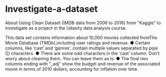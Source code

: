 # Investigate-a-dataset
About Using Clean Dataset (IMDB data from 2006 to 2016) from "Kaggle" to investigate as a project in the Udasity data analysis course.

This data set contains information about 10,000 movies collected fromThe Movie Database (TMDb),including user ratings and revenue.
● Certain columns, like ‘cast’
and ‘genres’, contain multiple
values separated by pipe (|)
characters.
● There are some odd characters
in the ‘cast’ column. Don’t worry
about cleaning them. You can
leave them as is.
● The final two columns ending
with “_adj” show the budget and
revenue of the associated movie
in terms of 2010 dollars,
accounting for inflation over
time.

